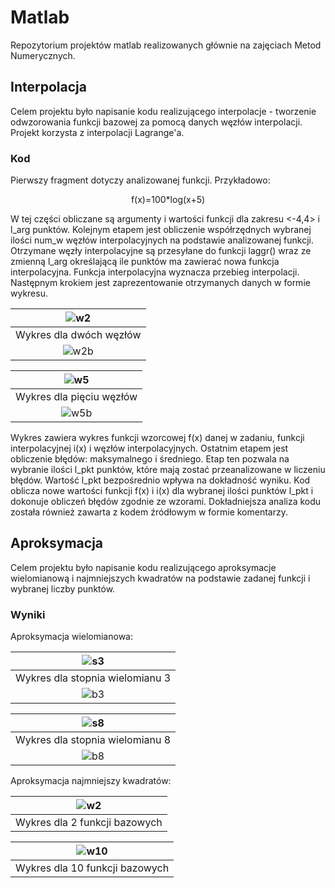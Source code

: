 # Matlab
Repozytorium projektów matlab realizowanych głównie na zajęciach Metod Numerycznych.

## Interpolacja
Celem projektu było napisanie kodu realizującego interpolacje - tworzenie odwzorowania funkcji bazowej za pomocą danych węzłów interpolacji. Projekt korzysta z interpolacji Lagrange'a.

### Kod
Pierwszy fragment dotyczy analizowanej funkcji. Przykładowo:  
<p align="center">
  f(x)=100*log(x+5)
</p>
W tej części obliczane są argumenty i wartości funkcji dla zakresu <-4,4>  i l_arg punktów. Kolejnym etapem jest obliczenie współrzędnych wybranej ilości num_w węzłów interpolacyjnych na podstawie analizowanej funkcji. Otrzymane węzły interpolacyjne są przesyłane do funkcji laggr() wraz ze zmienną l_arg określającą ile punktów ma zawierać nowa funkcja interpolacyjna. Funkcja interpolacyjna wyznacza przebieg interpolacji. Następnym krokiem jest zaprezentowanie otrzymanych danych w formie wykresu.

|![w2](https://user-images.githubusercontent.com/74370363/165354438-9f8048fe-0b45-4853-a8b4-366070f5e8c1.png)|
|:--:|
|Wykres dla dwóch węzłów|
|![w2b](https://user-images.githubusercontent.com/74370363/165355282-facf269a-865a-4d2e-b578-0fdd7b0fcc04.png)|

|![w5](https://user-images.githubusercontent.com/74370363/165355643-476b78c0-4835-4b9f-8606-3e5bf959a569.png)|
|:--:|
|Wykres dla pięciu węzłów|
|![w5b](https://user-images.githubusercontent.com/74370363/165355655-02e1f665-a719-4867-be3f-14e5ec8907e1.png)|


Wykres zawiera wykres funkcji wzorcowej f(x) danej w zadaniu, funkcji interpolacyjnej i(x) i węzłów interpolacyjnych. Ostatnim etapem jest obliczenie błędów: maksymalnego i średniego. Etap ten pozwala na wybranie ilości l_pkt punktów, które mają zostać przeanalizowane w liczeniu błędów. Wartość l_pkt bezpośrednio wpływa na dokładność wyniku. Kod oblicza nowe wartości funkcji f(x) i i(x) dla wybranej ilości punktów l_pkt i dokonuje obliczeń błędów zgodnie ze wzorami. Dokładniejsza analiza kodu została również zawarta z kodem źródłowym w formie komentarzy.

## Aproksymacja
Celem projektu było napisanie kodu realizującego aproksymacje wielomianową i najmniejszych kwadratów na podstawie zadanej funkcji i wybranej liczby punktów.

### Wyniki
Aproksymacja wielomianowa:

|![s3](https://user-images.githubusercontent.com/74370363/165363803-762de49f-8b22-4331-ba25-9eca8c970642.png)|
|:--:|
|Wykres dla stopnia wielomianu 3|
|![b3](https://user-images.githubusercontent.com/74370363/165364003-49d721c1-7303-4722-b49d-1948f21bfe2b.png)|

|![s8](https://user-images.githubusercontent.com/74370363/165363819-073ee521-b931-410f-bd53-3a7188d9676f.png)|
|:--:|
|Wykres dla stopnia wielomianu 8|
|![b8](https://user-images.githubusercontent.com/74370363/165364219-c502a193-03f8-401c-a3ea-0019a7e0787b.png)|


Aproksymacja najmniejszy kwadratów:

|![w2](https://user-images.githubusercontent.com/74370363/165364633-f4750149-cb7d-4b98-9859-1226bd07750d.png)|
|:--:|
|Wykres dla 2 funkcji bazowych|

|![w10](https://user-images.githubusercontent.com/74370363/165364710-1cb16ee2-7b5d-4541-81bd-45fba01477a7.png)|
|:--:|
|Wykres dla 10 funkcji bazowych|

